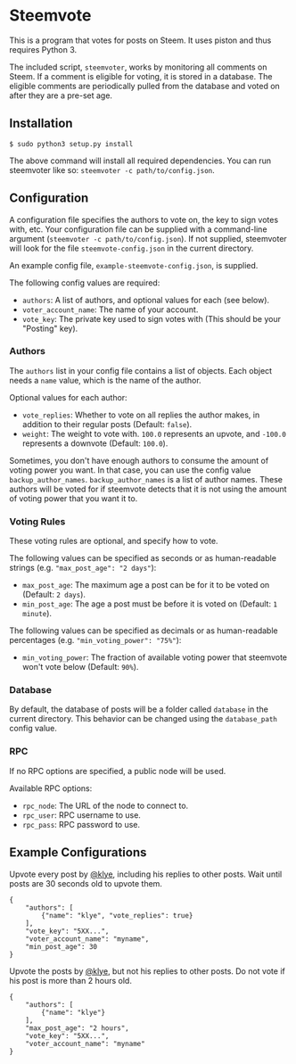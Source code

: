 # Steemvote

This is a program that votes for posts on Steem. It uses piston and thus requires Python 3.

The included script, `steemvoter`, works by monitoring all comments on Steem.
If a comment is eligible for voting, it is stored in a database. The eligible comments
are periodically pulled from the database and voted on after they are a pre-set age.

## Installation

```
$ sudo python3 setup.py install
```

The above command will install all required dependencies.
You can run steemvoter like so: `steemvoter -c path/to/config.json`.

## Configuration

A configuration file specifies the authors to vote on, the key to sign votes with, etc.
Your configuration file can be supplied with a command-line argument (`steemvoter -c path/to/config.json`).
If not supplied, steemvoter will look for the file `steemvote-config.json` in the current directory.

An example config file, `example-steemvote-config.json`, is supplied.

The following config values are required:

- `authors`: A list of authors, and optional values for each (see below).
- `voter_account_name`: The name of your account.
- `vote_key`: The private key used to sign votes with (This should be your "Posting" key).

### Authors

The `authors` list in your config file contains a list of objects.
Each object needs a `name` value, which is the name of the author.

Optional values for each author:

- `vote_replies`: Whether to vote on all replies the author makes, in addition to their regular posts (Default: `false`).
- `weight`: The weight to vote with. `100.0` represents an upvote, and `-100.0` represents a downvote (Default: `100.0`).

Sometimes, you don't have enough authors to consume the amount of voting power you want. In that case, you
can use the config value `backup_author_names`. `backup_author_names` is a list of author names. These authors will be
voted for if steemvote detects that it is not using the amount of voting power that you want it to.

### Voting Rules

These voting rules are optional, and specify how to vote.

The following values can be specified as seconds or as human-readable strings (e.g. `"max_post_age": "2 days"`):

- `max_post_age`: The maximum age a post can be for it to be voted on (Default: `2 days`).
- `min_post_age`: The age a post must be before it is voted on (Default: `1 minute`).

The following values can be specified as decimals or as human-readable percentages (e.g. `"min_voting_power": "75%"`):

- `min_voting_power`: The fraction of available voting power that steemvote won't vote below (Default: `90%`).

### Database

By default, the database of posts will be a folder called `database` in the current directory.
This behavior can be changed using the `database_path` config value.

### RPC

If no RPC options are specified, a public node will be used.

Available RPC options:

- `rpc_node`: The URL of the node to connect to.
- `rpc_user`: RPC username to use.
- `rpc_pass`: RPC password to use.

## Example Configurations

Upvote every post by [@klye](http://steemit.com/@klye), including his replies to other posts.
Wait until posts are 30 seconds old to upvote them.

```
{
    "authors": [
        {"name": "klye", "vote_replies": true}
    ],
    "vote_key": "5XX...",
    "voter_account_name": "myname",
    "min_post_age": 30
}
```

Upvote the posts by [@klye](http://steemit.com/@klye), but not his replies to other posts.
Do not vote if his post is more than 2 hours old.

```
{
    "authors": [
        {"name": "klye"}
    ],
    "max_post_age": "2 hours",
    "vote_key": "5XX...",
    "voter_account_name": "myname"
}
```

